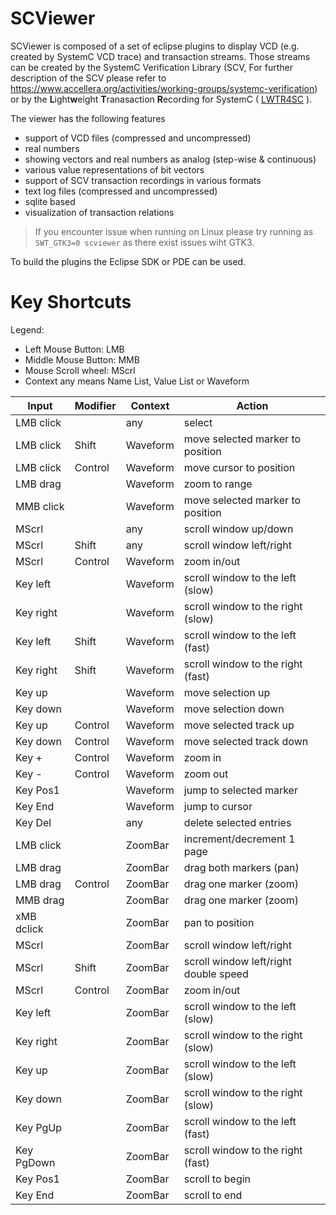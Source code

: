 SCViewer
========

SCViewer is composed of a set of eclipse plugins to display VCD (e.g. created by SystemC VCD trace) and transaction streams. Those streams can be 
created by the SystemC Verification Library (SCV, For further description of the SCV please refer to https://www.accellera.org/activities/working-groups/systemc-verification) or by the **L**ight**w**eight **T**ranasaction **R**ecording for SystemC ( [LWTR4SC](https://github.com/Minres/LWTR4SC) ).

The viewer has the following features
- support of VCD files (compressed and uncompressed)
 - real numbers
 - showing vectors and real numbers as analog (step-wise & continuous)
 - various value representations of bit vectors
- support of SCV transaction recordings in various formats
 - text log files (compressed and uncompressed)
 - sqlite based 
 - visualization of transaction relations

> If you encounter issue when running on Linux please try running as `SWT_GTK3=0 scviewer` as there exist issues wiht GTK3.

To build the plugins the Eclipse SDK or PDE can be used.

Key Shortcuts
=============

Legend:

* Left Mouse Button: LMB
* Middle Mouse Button: MMB
* Mouse Scroll wheel: MScrl
* Context any means Name List, Value List or Waveform

| Input      | Modifier | Context  | Action                            |
|------------|----------|----------|-----------------------------------|
| LMB click  |          | any      | select                            |
| LMB click  | Shift    | Waveform | move selected marker to position  |
| LMB click  | Control  | Waveform | move cursor to position           |
| LMB drag   |          | Waveform | zoom to range                     |
| MMB click  |          | Waveform | move selected marker to position  |
| MScrl      |          | any      | scroll window up/down             |
| MScrl      | Shift    | any      | scroll window left/right          |
| MScrl      | Control  | Waveform | zoom in/out                       |
| Key left   |          | Waveform | scroll window to the left (slow)  |
| Key right  |          | Waveform | scroll window to the right (slow) |
| Key left   | Shift    | Waveform | scroll window to the left (fast)  |
| Key right  | Shift    | Waveform | scroll window to the right (fast) |
| Key up     |          | Waveform | move selection up                 |
| Key down   |          | Waveform | move selection down               |
| Key up     | Control  | Waveform | move selected track up            |
| Key down   | Control  | Waveform | move selected track down          |
| Key +      | Control  | Waveform | zoom in                           |
| Key -      | Control  | Waveform | zoom out                          |
| Key Pos1   |          | Waveform | jump to selected marker           |
| Key End    |          | Waveform | jump to cursor                    |
| Key Del    |          | any      | delete selected entries           |
| LMB click  |          | ZoomBar  | increment/decrement 1 page        |
| LMB drag   |          | ZoomBar  | drag both markers (pan)           |
| LMB drag   | Control  | ZoomBar  | drag one marker (zoom)            |
| MMB drag   |          | ZoomBar  | drag one marker (zoom)            |
| xMB dclick |          | ZoomBar  | pan to position                   |
| MScrl      |          | ZoomBar  | scroll window left/right          |
| MScrl      | Shift    | ZoomBar  | scroll window left/right double speed |
| MScrl      | Control  | ZoomBar  | zoom in/out                       |
| Key left   |          | ZoomBar  | scroll window to the left (slow)  |
| Key right  |          | ZoomBar  | scroll window to the right (slow) |
| Key up     |          | ZoomBar  | scroll window to the left (slow)  |
| Key down   |          | ZoomBar  | scroll window to the right (slow) |
| Key PgUp   |          | ZoomBar  | scroll window to the left (fast)  |
| Key PgDown |          | ZoomBar  | scroll window to the right (fast) |
| Key Pos1   |          | ZoomBar  | scroll to begin                   |
| Key End    |          | ZoomBar  | scroll to end                     |

